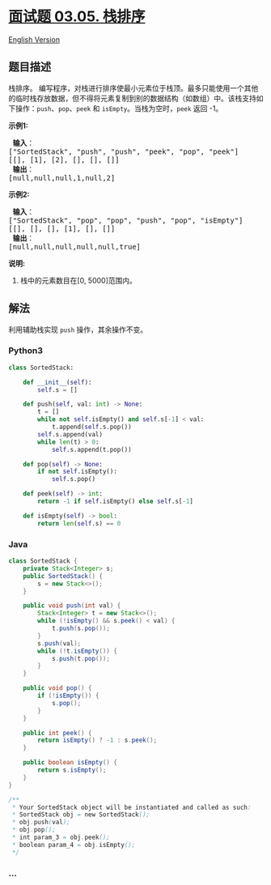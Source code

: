 # [面试题 03.05. 栈排序](https://leetcode-cn.com/problems/sort-of-stacks-lcci)

[English Version](/lcci/03.05.Sort%20of%20Stacks/README_EN.md)

## 题目描述

<!-- 这里写题目描述 -->
<p>栈排序。 编写程序，对栈进行排序使最小元素位于栈顶。最多只能使用一个其他的临时栈存放数据，但不得将元素复制到别的数据结构（如数组）中。该栈支持如下操作：<code>push</code>、<code>pop</code>、<code>peek</code> 和 <code>isEmpty</code>。当栈为空时，<code>peek</code>&nbsp;返回 -1。</p>

<p><strong>示例1:</strong></p>

<pre><strong> 输入</strong>：
[&quot;SortedStack&quot;, &quot;push&quot;, &quot;push&quot;, &quot;peek&quot;, &quot;pop&quot;, &quot;peek&quot;]
[[], [1], [2], [], [], []]
<strong> 输出</strong>：
[null,null,null,1,null,2]
</pre>

<p><strong>示例2:</strong></p>

<pre><strong> 输入</strong>： 
[&quot;SortedStack&quot;, &quot;pop&quot;, &quot;pop&quot;, &quot;push&quot;, &quot;pop&quot;, &quot;isEmpty&quot;]
[[], [], [], [1], [], []]
<strong> 输出</strong>：
[null,null,null,null,null,true]
</pre>

<p><strong>说明:</strong></p>

<ol>
	<li>栈中的元素数目在[0, 5000]范围内。</li>
</ol>

## 解法

<!-- 这里可写通用的实现逻辑 -->

利用辅助栈实现 `push` 操作，其余操作不变。

<!-- tabs:start -->

### **Python3**

<!-- 这里可写当前语言的特殊实现逻辑 -->

```python
class SortedStack:

    def __init__(self):
        self.s = []

    def push(self, val: int) -> None:
        t = []
        while not self.isEmpty() and self.s[-1] < val:
            t.append(self.s.pop())
        self.s.append(val)
        while len(t) > 0:
            self.s.append(t.pop())

    def pop(self) -> None:
        if not self.isEmpty():
            self.s.pop()

    def peek(self) -> int:
        return -1 if self.isEmpty() else self.s[-1]

    def isEmpty(self) -> bool:
        return len(self.s) == 0
```

### **Java**

<!-- 这里可写当前语言的特殊实现逻辑 -->

```java
class SortedStack {
    private Stack<Integer> s;
    public SortedStack() {
        s = new Stack<>();
    }

    public void push(int val) {
        Stack<Integer> t = new Stack<>();
        while (!isEmpty() && s.peek() < val) {
            t.push(s.pop());
        }
        s.push(val);
        while (!t.isEmpty()) {
            s.push(t.pop());
        }
    }

    public void pop() {
        if (!isEmpty()) {
            s.pop();
        }
    }

    public int peek() {
        return isEmpty() ? -1 : s.peek();
    }

    public boolean isEmpty() {
        return s.isEmpty();
    }
}

/**
 * Your SortedStack object will be instantiated and called as such:
 * SortedStack obj = new SortedStack();
 * obj.push(val);
 * obj.pop();
 * int param_3 = obj.peek();
 * boolean param_4 = obj.isEmpty();
 */
```

### **...**

```

```

<!-- tabs:end -->
